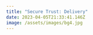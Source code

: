```yaml
---
title: "Secure Trust: Delivery"
date: 2023-04-05T21:33:41.146Z
image: /assets/images/bg4.jpg
---
```

